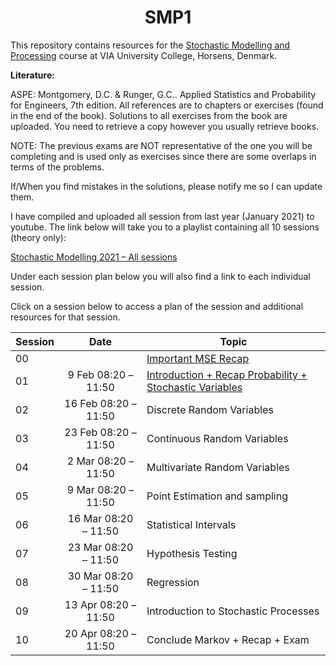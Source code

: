 <h1 align="center">SMP1</h1>


This repository contains resources for the [Stochastic Modelling and Processing](https://en.via.dk/tmh-courses/stochastic-modelling-and-processing) course at VIA University College, Horsens, Denmark.

**Literature:**

ASPE: Montgomery, D.C. & Runger, G.C.. Applied Statistics and Probability for Engineers, 7th edition. All references are to chapters or exercises (found in the end of the book). Solutions to all exercises from the book are uploaded. You need to retrieve a copy however you usually retrieve books.

NOTE: The previous exams are NOT representative of the one you will be completing and is used only as exercises since there are some overlaps in terms of the problems.

If/When you find mistakes in the solutions, please notify me so I can update them.

I have compiled and uploaded all session from last year (January 2021) to youtube. The link below will take you to a playlist containing all 10 sessions (theory only):

[Stochastic Modelling 2021 – All sessions](https://youtube.com/playlist?list=PL0bHDtI1FqFxv1ZxzsMn1sfYSxVSBbc05)

Under each session plan below you will also find a link to each individual session.

Click on a session below to access a plan of the session and additional resources for that session.

<div align="center">

| Session | Date                 | Topic                        |
| ------- | :----:               | ---------------------------- |
| 00      |                      | [Important MSE Recap](https://github.com/RBrooksDK/SMP1/blob/main/Important%20MSE%20Recap/README.md)                          |
| 01      | 9 Feb 08:20 – 11:50  | [Introduction + Recap Probability + Stochastic Variables](https://github.com/RBrooksDK/SMP1/blob/main/Introduction%20%2B%20Recap%20Probability%20%2B%20Stochastic%20Variables/README.md) |
| 02      | 16 Feb 08:20 – 11:50 | Discrete Random Variables |
| 03      | 23 Feb 08:20 – 11:50 | Continuous Random Variables |
| 04      | 2 Mar 08:20 – 11:50  | Multivariate Random Variables |
| 05      | 9 Mar 08:20 – 11:50  | Point Estimation and sampling |
| 06      | 16 Mar 08:20 – 11:50 | Statistical Intervals |
| 07      | 23 Mar 08:20 – 11:50 | Hypothesis Testing |
| 08      | 30 Mar 08:20 – 11:50 | Regression |
| 09      | 13 Apr 08:20 – 11:50 | Introduction to Stochastic Processes |
| 10      | 20 Apr 08:20 – 11:50 | Conclude Markov + Recap + Exam |

</div>
